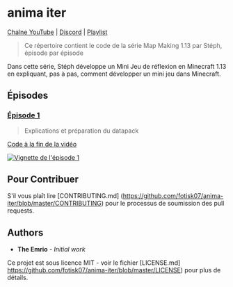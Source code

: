 # anima iter

[Chaîne YouTube][yt-url-channel] |
[Discord][dc-url-server] |
[Playlist][yt-url-playlist]

> Ce répertoire contient le code de la série Map Making 1.13 par Stéph, épisode par épisode

Dans cette série, Stéph développe un Mini Jeu de réflexion en Minecraft 1.13 en expliquant, pas à pas, comment développer un mini jeu dans Minecraft.

## Épisodes

### [Épisode 1][yt-url-ep-1]
> Explications et préparation du datapack

[Code à la fin de la vidéo][gh-url-ep-1]

[![Vignette de l'épisode 1][yt-img-ep-1]][yt-url-ep-1]





[yt-url-channel]: https://www.youtube.com/channel/UCVFS2xQiScHT91XOjo446Vw
[yt-url-playlist]: https://www.youtube.com/playlist?list=PLJPk_bkR06OvlrbTS67wLDulxNhHukB93
[dc-url-server]: https://discord.gg/8kETWqp

[yt-url-ep-1]: https://www.youtube.com/watch?v=TJ_m4eGyy6Q
[yt-img-ep-1]: https://img.youtube.com/vi/TJ_m4eGyy6Q/0.jpg
[gh-url-ep-1]: https://github.com/TheEmrio/anima-iter/Épisode%201/


## Pour Contribuer

S'il vous plaît lire [CONTRIBUTING.md] (https://github.com/fotisk07/anima-iter/blob/master/CONTRIBUTING) pour le processus de soumission des pull requests.

## Authors

* **The Emrio** - *Initial work* 

Ce projet est sous licence MIT - voir le fichier [LICENSE.md] https://github.com/fotisk07/anima-iter/blob/master/LICENSE) pour plus de détails.



